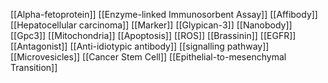 [[Alpha-fetoprotein]]
[[Enzyme-linked Immunosorbent Assay]]
[[Affibody]]
[[Hepatocellular carcinoma]]
[[Marker]]
[[Glypican-3]]
[[Nanobody]]
[[Gpc3]]
[[Mitochondria]]
[[Apoptosis]]
[[ROS]]
[[Brassinin]]
[[EGFR]]
[[Antagonist]]
[[Anti-idiotypic antibody]]
[[signalling pathway]]
[[Microvesicles]]
[[Cancer Stem Cell]]
[[Epithelial-to-mesenchymal Transition]]
